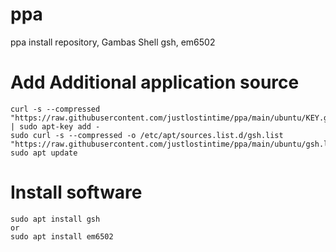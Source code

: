 # ppa
ppa install repository, Gambas Shell gsh, em6502

# Add Additional application source
```
curl -s --compressed "https://raw.githubusercontent.com/justlostintime/ppa/main/ubuntu/KEY.gpg" | sudo apt-key add -
sudo curl -s --compressed -o /etc/apt/sources.list.d/gsh.list "https://raw.githubusercontent.com/justlostintime/ppa/main/ubuntu/gsh.list"
sudo apt update
```

# Install software
```
sudo apt install gsh
or
sudo apt install em6502
```
